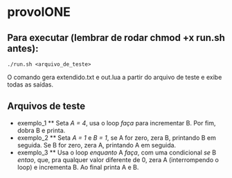 # provolONE

## Para executar (lembrar de rodar chmod +x run.sh antes):
```
./run.sh <arquivo_de_teste>
```
O comando gera extendido.txt e out.lua a partir do arquivo de teste e exibe todas as saídas.

## Arquivos de teste

* exemplo_1
** Seta *A = 4*, usa o loop _faça_ para incrementar B. Por fim, dobra B e printa.
* exemplo_2
** Seta *A = 1* e *B = 1*, se A for zero, zera B, printando B em seguida. Se B for zero, zera A, printando A em seguida. 
* exemplo_3
** Usa o loop _enquanto_ A _faça_, com uma condicional _se_ B _entao_, que, pra qualquer valor diferente de 0, zera A (interrompendo o loop) e incrementa B. Ao final printa A e B.
